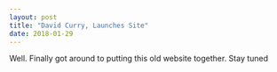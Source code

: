```yaml
---
layout: post
title: "David Curry, Launches Site"
date: 2018-01-29
---
```


Well. Finally got around to putting this old website together. Stay tuned


<!DOCTYPE html>
<html>
<head><meta charset="utf-8" />
<title>Fake_news_exploration</title><script src="https://cdnjs.cloudflare.com/ajax/libs/require.js/2.1.10/require.min.js"></script>
<script src="https://cdnjs.cloudflare.com/ajax/libs/jquery/2.0.3/jquery.min.js"></script>

